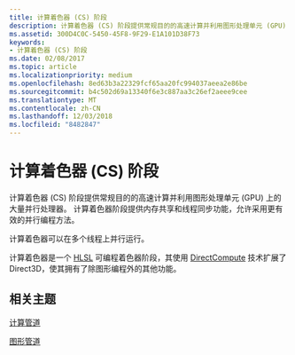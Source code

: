 ```yaml
---
title: 计算着色器 (CS) 阶段
description: 计算着色器 (CS) 阶段提供常规目的的高速计算并利用图形处理单元 (GPU) 上的大量并行处理器。
ms.assetid: 300D4C0C-5450-45F8-9F29-E1A101D38F73
keywords:
- 计算着色器 (CS) 阶段
ms.date: 02/08/2017
ms.topic: article
ms.localizationpriority: medium
ms.openlocfilehash: 8ed63b3a22329fcf65aa20fc994037aeea2e86be
ms.sourcegitcommit: b4c502d69a13340f6e3c887aa3c26ef2aeee9cee
ms.translationtype: MT
ms.contentlocale: zh-CN
ms.lasthandoff: 12/03/2018
ms.locfileid: "8482847"
---
```

# <a name="compute-shader-cs-stage"></a>计算着色器 (CS) 阶段


计算着色器 (CS) 阶段提供常规目的的高速计算并利用图形处理单元 (GPU) 上的大量并行处理器。 计算着色器阶段提供内存共享和线程同步功能，允许采用更有效的并行编程方法。

计算着色器可以在多个线程上并行运行。

计算着色器是一个 [HLSL](https://msdn.microsoft.com/library/windows/desktop/bb509561) 可编程着色器阶段，其使用 [DirectCompute](http://go.microsoft.com/fwlink/p/?linkid=209544) 技术扩展了 Direct3D，使其拥有了除图形编程外的其他功能。

## <a name="span-idrelated-topicsspanrelated-topics"></a><span id="related-topics"></span>相关主题


[计算管道](compute-pipeline.md)

[图形管道](graphics-pipeline.md)

 

 





